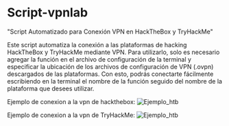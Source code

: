 # Script-vpnlab
"Script Automatizado para Conexión VPN en HackTheBox y TryHackMe"

Este script automatiza la conexión a las plataformas de hacking HackTheBox y TryHackMe mediante VPN. Para utilizarlo, solo es necesario agregar la función en el archivo de configuración de la terminal y especificar la ubicación de los archivos de configuración de VPN (.ovpn) descargados de las plataformas. Con esto, podrás conectarte fácilmente escribiendo en la terminal el nombre de la función seguido del nombre de la plataforma que desees utilizar.

Ejemplo de conexion a la vpn de hackthebox:
![Ejemplo_htb](https://githubraw.com/H4ckM1nd/Script-vpnlab/main/Capturas/vpnlab%20htb.png)

Ejemplo de conexion a la vpn de TryHackMe:
![Ejemplo_htb](https://githubraw.com/H4ckM1nd/Script-vpnlab/main/Capturas/vpnlabthm.png)

